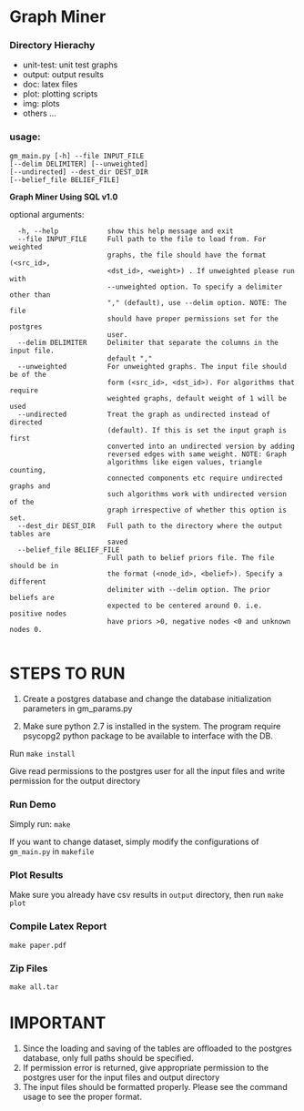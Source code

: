 Graph Miner
============
### Directory Hierachy
+ unit-test: unit test graphs
+ output: output results
+ doc: latex files
+ plot: plotting scripts
+ img: plots
+ others ...


### usage: 

```
gm_main.py [-h] --file INPUT_FILE 
[--delim DELIMITER] [--unweighted]
[--undirected] --dest_dir DEST_DIR
[--belief_file BELIEF_FILE]
```

**Graph Miner Using SQL v1.0**

optional arguments:

```
  -h, --help            show this help message and exit
  --file INPUT_FILE     Full path to the file to load from. For weighted
                        graphs, the file should have the format (<src_id>,
                        <dst_id>, <weight>) . If unweighted please run with
                        --unweighted option. To specify a delimiter other than
                        "," (default), use --delim option. NOTE: The file
                        should have proper permissions set for the postgres
                        user.
  --delim DELIMITER     Delimiter that separate the columns in the input file.
                        default ","
  --unweighted          For unweighted graphs. The input file should be of the
                        form (<src_id>, <dst_id>). For algorithms that require
                        weighted graphs, default weight of 1 will be used
  --undirected          Treat the graph as undirected instead of directed
                        (default). If this is set the input graph is first
                        converted into an undirected version by adding
                        reversed edges with same weight. NOTE: Graph
                        algorithms like eigen values, triangle counting,
                        connected components etc require undirected graphs and
                        such algorithms work with undirected version of the
                        graph irrespective of whether this option is set.
  --dest_dir DEST_DIR   Full path to the directory where the output tables are
                        saved
  --belief_file BELIEF_FILE
                        Full path to belief priors file. The file should be in
                        the format (<node_id>, <belief>). Specify a different
                        delimiter with --delim option. The prior beliefs are
                        expected to be centered around 0. i.e. positive nodes
                        have priors >0, negative nodes <0 and unknown nodes 0.
                        
```

STEPS TO RUN
============
1. Create a postgres database and change the database initialization parameters 
in gm_params.py

2. Make sure python 2.7 is installed in the system. The program require psycopg2
python package to be available to interface with the DB. 

Run `make install`

Give read permissions to the postgres user for all the input files and write 
permission for the output directory

### Run Demo
Simply run: `make`

If you want to change dataset, simply modify the configurations of `gm_main.py` in `makefile`

### Plot Results
Make sure you already have csv results in `output` directory, then run `make plot`

### Compile Latex Report

`make paper.pdf`

### Zip Files

`make all.tar`

IMPORTANT
=========
1. Since the loading and saving of the tables are offloaded to the postgres database, 
only full paths should be specified. 
2. If permission error is returned, give appropriate permission to the postgres user 
for the input files and output directory
3. The input files should be formatted properly. Please see the command usage to see
the proper format.